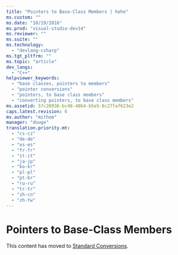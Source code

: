 ```yaml
---
title: "Pointers to Base-Class Members | hehe"
ms.custom: ""
ms.date: "10/19/2016"
ms.prod: "visual-studio-dev14"
ms.reviewer: ""
ms.suite: ""
ms.technology: 
  - "devlang-csharp"
ms.tgt_pltfrm: ""
ms.topic: "article"
dev_langs: 
  - "C++"
helpviewer_keywords: 
  - "base classes, pointers to members"
  - "pointer conversions"
  - "pointers, to base class members"
  - "converting pointers, to base class members"
ms.assetid: 57c20936-bc48-40b4-b5e5-8c27faf623e2
caps.latest.revision: 6
ms.author: "mithom"
manager: "douge"
translation.priority.mt: 
  - "cs-cz"
  - "de-de"
  - "es-es"
  - "fr-fr"
  - "it-it"
  - "ja-jp"
  - "ko-kr"
  - "pl-pl"
  - "pt-br"
  - "ru-ru"
  - "tr-tr"
  - "zh-cn"
  - "zh-tw"
---
```

# Pointers to Base-Class Members
This content has moved to [Standard Conversions](../Topic/Standard%20Conversions.md).